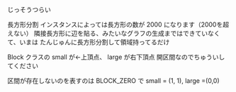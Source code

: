 
じっそうつらい


長方形分割
インスタンスによっては長方形の数が 2000 になります（2000を超えない）
隣接長方形に辺を貼る、みたいなグラフの生成まではできていなくて、いまは
たんじゅんに長方形分割して領域持ってるだけ

Block クラスの small が←上頂点、 large が右下頂点
開区間なのでちゅういしてください

区間が存在しないのを表すのは BLOCK\_ZERO で
small = (1, 1), large =(0,0)

